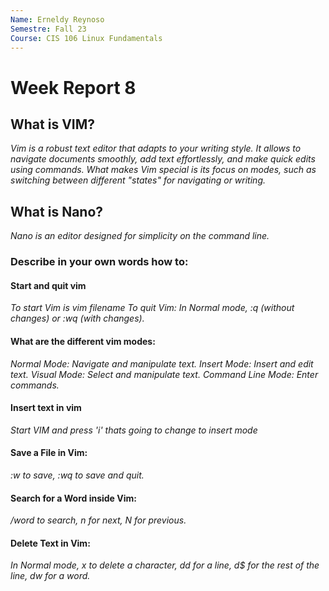 ```yaml
---
Name: Erneldy Reynoso
Semestre: Fall 23
Course: CIS 106 Linux Fundamentals
---
```


# Week Report 8

## What is VIM?
_Vim is a robust text editor that adapts to your writing style. It allows to navigate documents smoothly, add text effortlessly, and make quick edits using commands. What makes Vim special is its focus on modes, such as switching between different "states" for navigating or writing._

## What is Nano?
 _Nano is an editor designed for simplicity on the command line._

 
 ### Describe in your own words how to: 

 #### Start and quit vim
    
_To start Vim is vim filename
To quit Vim: In Normal mode, :q (without changes) or :wq (with changes)._ 


#### What are the different vim modes:

_Normal Mode: Navigate and manipulate text.
Insert Mode: Insert and edit text.
Visual Mode: Select and manipulate text.
Command Line Mode: Enter commands._

#### Insert text in vim

_Start VIM and press 'i' thats going to change to insert mode_

#### Save a File in Vim:

_:w to save, :wq to save and quit._ 

#### Search for a Word inside Vim:

_/word to search, n for next, N for previous._

#### Delete Text in Vim:

_In Normal mode, x to delete a character, dd for a line, d$ for the rest of the line, dw for a word._

